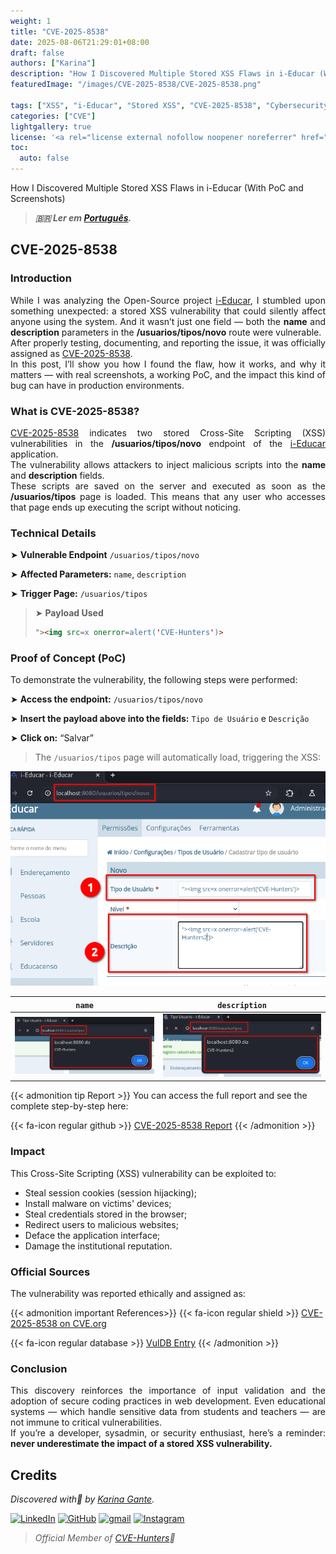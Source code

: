 ```yaml
---
weight: 1
title: "CVE-2025-8538"
date: 2025-08-06T21:29:01+08:00
draft: false
authors: ["Karina"]
description: "How I Discovered Multiple Stored XSS Flaws in i-Educar (With PoC and Screenshots)"
featuredImage: "/images/CVE-2025-8538/CVE-2025-8538.png"

tags: ["XSS", "i-Educar", "Stored XSS", "CVE-2025-8538", "Cybersecurity"]
categories: ["CVE"]
lightgallery: true
license: '<a rel="license external nofollow noopener noreferrer" href="https://creativecommons.org/licenses/by-nc/4.0/" target="_blank">CC BY-NC 4.0</a>'
toc:
  auto: false
---
```


How I Discovered Multiple Stored XSS Flaws in i-Educar (With PoC and Screenshots)

<!--more-->

> ***🇧🇷 Ler em [Português](http://karinagante.github.io/pt-br/cve-2025-8538).***

## CVE-2025-8538

### Introduction

<p align="justify">While I was analyzing the Open-Source project <a href="https://github.com/portabilis/i-educar" target=_blank>i-Educar</a>, I stumbled upon something unexpected: a stored XSS vulnerability that could silently affect anyone using the system. And it wasn’t just one field — both the <b>name</b> and <b>description</b> parameters in the <b>/usuarios/tipos/novo</b> route were vulnerable. </br> After properly testing, documenting, and reporting the issue, it was officially assigned as <a href="https://www.cve.org/CVERecord?id=CVE-2025-8538" target=_blank>CVE-2025-8538</a>. </br> In this post, I’ll show you how I found the flaw, how it works, and why it matters — with real screenshots, a working PoC, and the impact this kind of bug can have in production environments. </p>

### What is CVE-2025-8538?

<p align="justify"><a href="https://www.cve.org/CVERecord?id=CVE-2025-8538" target=_blank>CVE-2025-8538</a> indicates two stored Cross-Site Scripting (XSS) vulnerabilities in the <b>/usuarios/tipos/novo</b> endpoint of the <a href="https://github.com/portabilis/i-educar" target=_blank>i-Educar</a> application. </br> The vulnerability allows attackers to inject malicious scripts into the <b>name</b> and <b>description</b> fields. </br> These scripts are saved on the server and executed as soon as the <b>/usuarios/tipos</b> page is loaded. This means that any user who accesses that page ends up executing the script without noticing. </p>

### Technical Details

➤ **Vulnerable Endpoint** `/usuarios/tipos/novo`

➤ **Affected Parameters:** `name`, `description`

➤ **Trigger Page:** `/usuarios/tipos`

> ➤ **Payload Used** 
> ```html
>"><img src=x onerror=alert('CVE-Hunters')>
>```

### Proof of Concept (PoC)

To demonstrate the vulnerability, the following steps were performed:

➤ **Access the endpoint:** `/usuarios/tipos/novo`

➤ **Insert the payload above into the fields:** `Tipo de Usuário` e `Descrição`

➤ **Click on:** “Salvar”

> The `/usuarios/tipos` page will automatically load, triggering the XSS:

![](/images/CVE-2025-8538/PoC3.png) 

|   `name`         |    `description`        |
|:------------:|:------------:|
| ![](/images/CVE-2025-8538/PoC1.png)    | ![](/images/CVE-2025-8538/PoC2.png)  |

{{< admonition tip Report >}} 
You can access the full report and see the complete step-by-step here:

{{< fa-icon regular github >}} 
[CVE-2025-8538 Report](https://github.com/KarinaGante/KGSec/blob/main/CVEs/i-educar/CVE-2025-8538.md)
{{< /admonition >}}

### Impact

This Cross-Site Scripting (XSS) vulnerability can be exploited to:

- Steal session cookies (session hijacking);
- Install malware on victims' devices;
- Steal credentials stored in the browser;
- Redirect users to malicious websites;
- Deface the application interface;
- Damage the institutional reputation.

### Official Sources

The vulnerability was reported ethically and assigned as:

{{< admonition important References>}} 
{{< fa-icon regular shield >}} 
[CVE-2025-8538 on CVE.org](https://www.cve.org/CVERecord?id=CVE-2025-8538)

{{< fa-icon regular database >}} 
[VulDB Entry](https://vuldb.com/?id.318667)
{{< /admonition >}}

### Conclusion

<p align="justify">This discovery reinforces the importance of input validation and the adoption of secure coding practices in web development. Even educational systems — which handle sensitive data from students and teachers — are not immune to critical vulnerabilities. </br> If you’re a developer, sysadmin, or security enthusiast, here’s a reminder: <b>never underestimate the impact of a stored XSS vulnerability.</b></p>

## Credits

*Discovered with💜 by [Karina Gante](https://karinagante.github.io/).*  

[![LinkedIn](https://skillicons.dev/icons?i=linkedin&theme=dark)](https://www.linkedin.com/in/karina-gante/)
[![GitHub](https://skillicons.dev/icons?i=github&theme=dark)](https://www.github.com/KarinaGante/)
[![gmail](https://skillicons.dev/icons?i=gmail&theme=dark)](mailto:karina.g@aluno.ifsp.edu.br)
[![Instagram](https://skillicons.dev/icons?i=instagram&theme=dark)](https://www.instagram.com/karinovisk02/)

> *Official Member of [CVE-Hunters](https://www.cvehunters.com/)🏹*